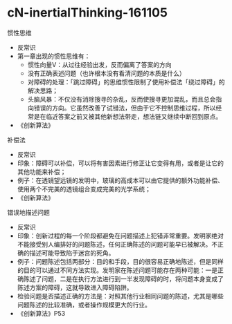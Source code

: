# cN-inertialThinking-161105



惯性思维

- 反常识
- 第一章出现的惯性思维有：
	- 惯性向量V：从过往经验出发，反而偏离了答案的方向
	- 没有正确表述问题（也许根本没有看清问题的本质是什么）
	- 对障碍的处理：「跳过障碍」的思维惯性限制了使用补偿法「绕过障碍」的解决思路；
	- 头脑风暴：不仅没有消除搜寻的杂乱，反而使搜寻更加混乱，而且总会指向错误的方向。它虽然改善了试错法，但由于它不控制思维过程，所以经常是在临近答案之前又被其他新想法带走，想法链又继续中断回到原点。
- 《创新算法》

补偿法

- 反常识
- 印象：障碍可以补偿，可以将有害因素进行修正让它变得有用，或者是让它的其他功能来补偿；
- 例子：在透镜望远镜的发明中，玻璃的高成本可以由它提供的额外功能补偿、使用两个不完美的透镜组合变成完美的光学系统；
- 《创新算法》

错误地描述问题

- 反常识
- 印象：创新过程的每一个阶段都避免在问题描述上犯错非常重要。发明家绝对不能接受别人编排好的问题陈述，任何正确陈述的问题可能早已被解决。不正确的描述可能导致陷于迷宫的死角。
- 例子：问题陈述包括两部分：目的和手段，目的很容易正确地陈述，但是同样的目的可以通过不同方法实现。发明家在陈述问题可能存在两种可能：一是正确陈述了问题，二是在执行方法进行到一半发现障碍的时，将问题本身变成了陈述方案的障碍，这就导致进入障碍陷阱。
- 检验问题是否描述正确的方法是：对照其他行业相同问题的陈述，尤其是哪些问题陈述的比较准确，或者操作规模更大的行业。
- 《创新算法》P53

